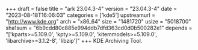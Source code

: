 +++
draft = false
title = "ark 23.04.3-4"
version = "23.04.3-4"
date = "2023-08-18T16:06:03"
categories = ['kde5']
upstreamurl = "http://www.kde.org"
arch = "x86_64"
size = "1481720"
usize = "5018700"
sha1sum = "6b9cdd80c885e994ddb7dfd363cd0d0b500282e1"
depends = "['kparts>=5.109.0', 'kpty>=5.109.0', 'kitemmodels>=5.109.0', 'libarchive>=3.1.2-8', 'libzip']"
+++
KDE Archiving Tool.
